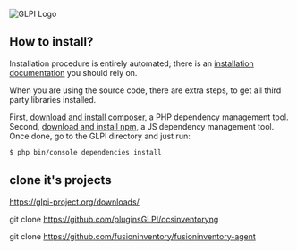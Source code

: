 ![GLPI Logo](https://raw.githubusercontent.com/glpi-project/glpi/master/pics/logos/logo-GLPI-250-black.png)

## How to install?

Installation procedure is entirely automated; there is an [installation documentation](https://readthedocs.org/projects/glpi-install/) you should rely on.

When you are using the source code, there are extra steps, to get all third party libraries installed.

First, [download and install composer](https://getcomposer.org/), a PHP dependency management tool.
Second, [download and install npm](https://www.npmjs.com/), a JS dependency management tool.
Once done, go to the GLPI directory and just run:

```bash
$ php bin/console dependencies install
```

## clone it's projects

https://glpi-project.org/downloads/

git clone https://github.com/pluginsGLPI/ocsinventoryng

git clone https://github.com/fusioninventory/fusioninventory-agent